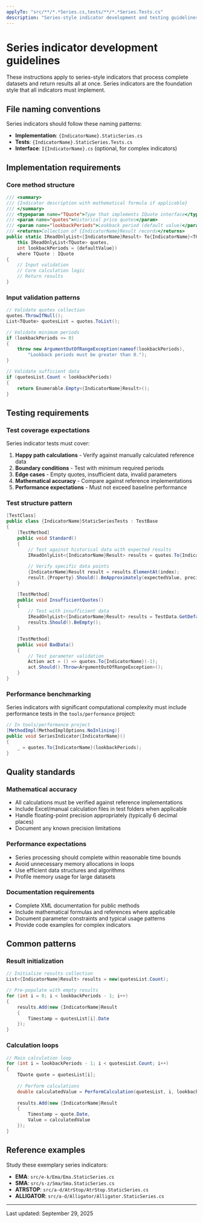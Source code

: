 ```yaml
---
applyTo: "src/**/*.*Series.cs,tests/**/*.*Series.Tests.cs"
description: "Series-style indicator development and testing guidelines"
---
```


# Series indicator development guidelines

These instructions apply to series-style indicators that process complete datasets and return results all at once. Series indicators are the foundation style that all indicators must implement.

## File naming conventions

Series indicators should follow these naming patterns:

- **Implementation**: `{IndicatorName}.StaticSeries.cs`
- **Tests**: `{IndicatorName}.StaticSeries.Tests.cs`
- **Interface**: `I{IndicatorName}.cs` (optional, for complex indicators)

## Implementation requirements

### Core method structure

```csharp
/// <summary>
/// {Indicator description with mathematical formula if applicable}
/// </summary>
/// <typeparam name="TQuote">Type that implements IQuote interface</typeparam>
/// <param name="quotes">Historical price quotes</param>
/// <param name="lookbackPeriods">Lookback period (default value)</param>
/// <returns>Collection of {IndicatorName}Result records</returns>
public static IReadOnlyList<{IndicatorName}Result> To{IndicatorName}<TQuote>(
    this IReadOnlyList<TQuote> quotes,
    int lookbackPeriods = {defaultValue})
    where TQuote : IQuote
{
    // Input validation
    // Core calculation logic
    // Return results
}
```

### Input validation patterns

```csharp
// Validate quotes collection
quotes.ThrowIfNull();
List<TQuote> quotesList = quotes.ToList();

// Validate minimum periods
if (lookbackPeriods <= 0)
{
    throw new ArgumentOutOfRangeException(nameof(lookbackPeriods), 
        "Lookback periods must be greater than 0.");
}

// Validate sufficient data
if (quotesList.Count < lookbackPeriods)
{
    return Enumerable.Empty<{IndicatorName}Result>();
}
```

## Testing requirements

### Test coverage expectations

Series indicator tests must cover:

1. **Happy path calculations** - Verify against manually calculated reference data
2. **Boundary conditions** - Test with minimum required periods
3. **Edge cases** - Empty quotes, insufficient data, invalid parameters
4. **Mathematical accuracy** - Compare against reference implementations
5. **Performance expectations** - Must not exceed baseline performance

### Test structure pattern

```csharp
[TestClass]
public class {IndicatorName}StaticSeriesTests : TestBase
{
    [TestMethod]
    public void Standard()
    {
        // Test against historical data with expected results
        IReadOnlyList<{IndicatorName}Result> results = quotes.To{IndicatorName}();
        
        // Verify specific data points
        {IndicatorName}Result result = results.ElementAt(index);
        result.{Property}.Should().BeApproximately(expectedValue, precision);
    }

    [TestMethod]
    public void InsufficientQuotes()
    {
        // Test with insufficient data
        IReadOnlyList<{IndicatorName}Result> results = TestData.GetDefault(10).To{IndicatorName}(20);
        results.Should().BeEmpty();
    }

    [TestMethod]
    public void BadData()
    {
        // Test parameter validation
        Action act = () => quotes.To{IndicatorName}(-1);
        act.Should().Throw<ArgumentOutOfRangeException>();
    }
}
```

### Performance benchmarking

Series indicators with significant computational complexity must include performance tests in the `tools/performance` project:

```csharp
// In tools/performance project
[MethodImpl(MethodImplOptions.NoInlining)]
public void SeriesIndicator{IndicatorName}()
{
    _ = quotes.To{IndicatorName}(lookbackPeriods);
}
```

## Quality standards

### Mathematical accuracy

- All calculations must be verified against reference implementations
- Include Excel/manual calculation files in test folders when applicable
- Handle floating-point precision appropriately (typically 6 decimal places)
- Document any known precision limitations

### Performance expectations

- Series processing should complete within reasonable time bounds
- Avoid unnecessary memory allocations in loops
- Use efficient data structures and algorithms
- Profile memory usage for large datasets

### Documentation requirements

- Complete XML documentation for public methods
- Include mathematical formulas and references where applicable
- Document parameter constraints and typical usage patterns
- Provide code examples for complex indicators

## Common patterns

### Result initialization

```csharp
// Initialize results collection
List<{IndicatorName}Result> results = new(quotesList.Count);

// Pre-populate with empty results
for (int i = 0; i < lookbackPeriods - 1; i++)
{
    results.Add(new {IndicatorName}Result
    {
        Timestamp = quotesList[i].Date
    });
}
```

### Calculation loops

```csharp
// Main calculation loop
for (int i = lookbackPeriods - 1; i < quotesList.Count; i++)
{
    TQuote quote = quotesList[i];
    
    // Perform calculations
    double calculatedValue = PerformCalculation(quotesList, i, lookbackPeriods);
    
    results.Add(new {IndicatorName}Result
    {
        Timestamp = quote.Date,
        Value = calculatedValue
    });
}
```

## Reference examples

Study these exemplary series indicators:

- **EMA**: `src/e-k/Ema/Ema.StaticSeries.cs`
- **SMA**: `src/s-z/Sma/Sma.StaticSeries.cs`
- **ATRSTOP**: `src/a-d/AtrStop/AtrStop.StaticSeries.cs`
- **ALLIGATOR**: `src/a-d/Alligator/Alligator.StaticSeries.cs`

---
Last updated: September 29, 2025
